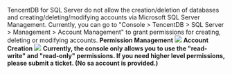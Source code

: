 TencentDB for SQL Server do not allow the creation/deletion of databases and creating/deleting/modifying accounts via Microsoft SQL Server Management. Currently, you can go to "Console > TencentDB > SQL Server > Management > Account Management"
to grant permissions for creating, deleting or modifying accounts.
**Permission Management**
![](//mccdn.qcloud.com/static/img/1038939dbb7fce584de7fa978d6d0db9/image.png)
**Account Creation**
![](//mc.qcloudimg.com/static/img/9afcdb8b8d5a208ca4d37db9804c0479/image.png)
**Currently, the console only allows you to use the "read-write" and "read-only" permissions. If you need higher level permissions, please submit a ticket. (No sa account is provided.)**
